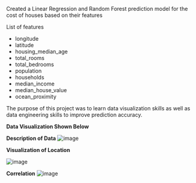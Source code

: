 Created a Linear Regression and Random Forest prediction model for the cost of houses based on their features

List of features
- longitude
- latitude
- housing_median_age
- total_rooms
- total_bedrooms
- population
- households
- median_income
- median_house_value
- ocean_proximity

The purpose of this project was to learn data visualization skills as well as data engineering skills to improve prediction accuracy.



**Data Visualization Shown Below**



**Description of Data**
![image](https://github.com/LleytonMartin/AI-ML/assets/100320409/35cc5f8d-ad25-4b92-8ffd-1c7be8220675)


**Visualization of Location**

![image](https://github.com/LleytonMartin/AI-ML/assets/100320409/4e7cd28b-7721-49c6-bd14-6344352b463e)


**Correlation**
![image](https://github.com/LleytonMartin/AI-ML/assets/100320409/1aa6c01f-0ee8-402c-8523-b9661be98ca7)



